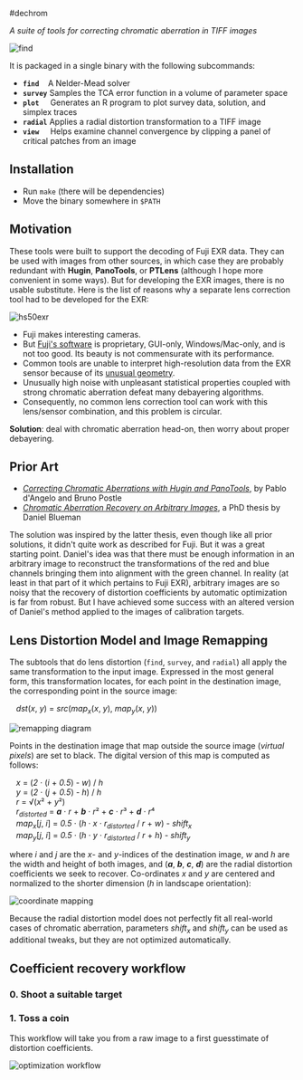 #dechrom

_A suite of tools for correcting chromatic aberration in TIFF images_

![find](doc/images/find.png?raw=true)

It is packaged in a single binary with the following subcommands:

* **`find`** &nbsp;&nbsp; A Nelder-Mead solver
* **`survey`** Samples the TCA error function in a volume of parameter space
* **`plot`** &nbsp;&nbsp;&nbsp; Generates an R program to plot survey data, solution, and simplex traces
* **`radial`** Applies a radial distortion transformation to a TIFF image
* **`view`** &nbsp;&nbsp;&nbsp; Helps examine channel convergence by clipping a panel of critical patches from an image

## Installation

* Run `make` (there will be dependencies)
* Move the binary somewhere in `$PATH`

## Motivation

These tools were built to support the decoding of Fuji EXR data. They can be
used with images from other sources, in which case they are probably redundant
with **Hugin**, **PanoTools**, or **PTLens** (although I hope more convenient
in some ways). But for developing the EXR images, there is no usable
substitute. Here is the list of reasons why a separate lens correction tool had
to be developed for the EXR:

![hs50exr](doc/images/hs50exr-small.png?raw=true)

* Fuji makes interesting cameras.
* But [Fuji's software](https://silkypix.isl.co.jp/en/) is proprietary, GUI-only, Windows/Mac-only, and is not too good. Its beauty is not commensurate with its performance.
* Common tools are unable to interpret high-resolution data from the EXR sensor because of its [unusual geometry](doc/images/fuji-cfm.png).
* Unusually high noise with unpleasant statistical properties coupled with strong chromatic aberration defeat many debayering algorithms.
* Consequently, no common lens correction tool can work with this lens/sensor combination, and this problem is circular.

**Solution**: deal with chromatic aberration head-on, then worry about proper debayering.

## Prior Art

* [*Correcting Chromatic Aberrations with Hugin and PanoTools*](http://hugin.sourceforge.net/tutorials/tca/en.shtml), by Pablo d'Angelo and Bruno Postle
* [*Chromatic Aberration Recovery on Arbitrary Images*](http://www.cs.bris.ac.uk/Publications/Papers/2001510.pdf), a PhD thesis by Daniel Blueman

The solution was inspired by the latter thesis, even though like all prior
solutions, it didn't quite work as described for Fuji. But it was a great
starting point. Daniel's idea was that there must be enough information in an
arbitrary image to reconstruct the transformations of the red and blue channels
bringing them into alignment with the green channel. In reality (at least in
that part of it which pertains to Fuji EXR), arbitrary images are so noisy that
the recovery of distortion coefficients by automatic optimization is far from
robust. But I have achieved some success with an altered version of Daniel's
method applied to the images of calibration targets.

## Lens Distortion Model and Image Remapping

The subtools that do lens distortion (`find`, `survey`, and `radial`) all apply
the same transformation to the input image. Expressed in the most general form,
this transformation locates, for each point in the destination image, the
corresponding point in the source image:

&nbsp;&nbsp;  *dst*(*x*, *y*) = *src*(*map<sub>x</sub>*(*x*, *y*), *map<sub>y</sub>*(*x*, *y*))

![remapping diagram](doc/images/remapping.svg)

Points in the destination image that map outside the source image (_virtual
pixels_) are set to black. The digital version of this map is computed as
follows:

&nbsp;&nbsp;  *x* = (*2* · (*i* + *0.5*) - *w*) / *h* <br>
&nbsp;&nbsp;  *y* = (*2* · (*j* + *0.5*) - *h*) / *h* <br>
&nbsp;&nbsp;  *r* = √(*x*² + *y*²) <br>
&nbsp;&nbsp;  *r<sub>distorted</sub>* = ***a*** · *r* + ***b*** · *r*² + ***c*** · *r*³ +  ***d*** · *r*⁴ <br>
&nbsp;&nbsp;  *map<sub>x</sub>*[*j*, *i*] = *0.5* · (*h* · *x* · *r<sub>distorted</sub>* / *r* + *w*) - *shift<sub>x</sub>* <br>
&nbsp;&nbsp;  *map<sub>y</sub>*[*j*, *i*] = *0.5* · (*h* · *y* · *r<sub>distorted</sub>* / *r* + *h*) - *shift<sub>y</sub>*

where *i* and *j* are the *x*- and *y*-indices of the destination image, *w* and *h* are the width and height of both images, and (***a***, ***b***, ***c***, ***d***) are the radial distortion coefficients we seek to recover. Co-ordinates *x* and *y* are centered and normalized to the shorter dimension (*h* in landscape orientation):

![coordinate mapping](doc/images/radius-mapping.svg)

Because the radial distortion model does not perfectly fit all real-world cases of chromatic aberration, parameters *shift<sub>x</sub>* and *shift<sub>y</sub>* can be used as additional tweaks, but they are not optimized automatically.


## Coefficient recovery workflow

### 0. Shoot a suitable target

### 1. Toss a coin

This workflow will take you from a raw image to a first guesstimate of distortion coefficients.

![optimization workflow](doc/images/optimization-workflow.png)
